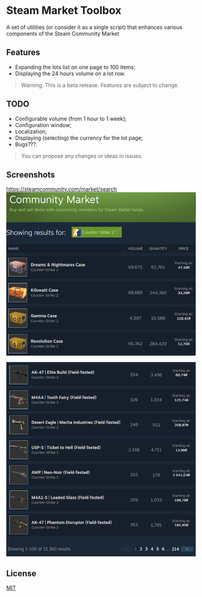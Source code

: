 # Steam Market Toolbox

A set of utilities (or consider it as a single script) that enhances various components of the Steam Community Market

## Features

- Expanding the lots list on one page to 100 items;
- Displaying the 24 hours volume on a lot row.

> Warning. This is a beta release. Features are subject to change.

## TODO

- Configurable volume (from 1 hour to 1 week);
- Configuration window;
- Localization;
- Displaying (selecting) the currency for the lot page;
- Bugs???.

> You can propose any changes or ideas in issues.

## Screenshots

https://steamcommunity.com/market/search
![Steam Market Top View](./screenshots/img1.png)

![Steam Market Bottom View](./screenshots/img2.png)

## License
[MIT](LICENSE.txt)